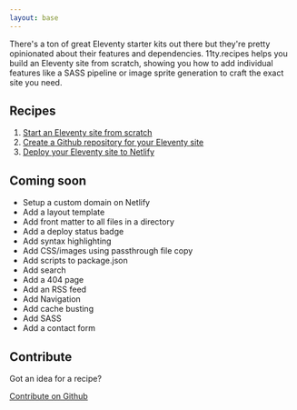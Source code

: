 ```yaml
---
layout: base
---
```


There's a ton of great Eleventy starter kits out there but they're pretty opinionated about their features and dependencies. 11ty.recipes helps you build an Eleventy site from scratch, showing you how to add individual features like a SASS pipeline or image sprite generation to craft the exact site you need.

## Recipes

1. [Start an Eleventy site from scratch](/recipes/start-an-eleventy-site-from-scratch/)
2. [Create a Github repository for your Eleventy site](/recipes/create-a-github-repository-for-your-eleventy-site/)
3. [Deploy your Eleventy site to Netlify](/recipes/deploy-your-eleventy-site-to-netlify/)

## Coming soon

* Setup a custom domain on Netlify
* Add a layout template
* Add front matter to all files in a directory
* Add a deploy status badge
* Add syntax highlighting
* Add CSS/images using passthrough file copy
* Add scripts to package.json
* Add search
* Add a 404 page
* Add an RSS feed
* Add Navigation
* Add cache busting
* Add SASS
* Add a contact form

## Contribute

Got an idea for a recipe?

[Contribute on Github](https://github.com/peruvianidol/11ty-recipes)
